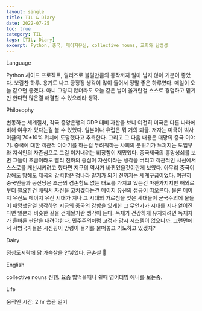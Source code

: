 ```yaml
---
layout: single
title: TIL & Diary
date: 2022-07-25
toc: true
category: TIL
tags: [TIL, Diary]
excerpt: Python, 중국, 메이지유신, collective nouns, 교회와 남성성
---
```



Language

Python 사이드 프로젝트, 릴리즈로 불릴만큼의 동작까지 얼마 남지 않아 기분이 좋았다. 보람찬 하루. 용기도 나고 긍정정 생각이 많이 들어서 정말 좋은 하루였다. 매일이 오늘 같으면 좋겠다. 아니 그렇지 않더라도 오늘 같은 날이 올거란걸 스스로 경험하고 믿기만 한다면 많은결 해결할 수 있으리라 생각.

Philosophy

변동하는 세계질서, 각국 중앙은행의 GDP 대비 자산을 보니 여전히 미국은 다른 나라에 비해 여유가 있다는걸 볼 수 있었다. 일본이나 유럽은 뭐 거의 퇴물. 저자는 미국이 빅사이클의 70±10% 위치에 도달했다고 추측한다. 그리고 그 다음 내용은 대망의 중국 이야기. 중국에 대한 객관적 이야기를 하는걸 두려워하는 사회의 분위기가 느껴지는 도입부와 지식인의 자존심으로 그걸 이겨내려는 비장함이 재밌었다. 중국제국의 흥망성쇠를 보면 그들이 조금이라도 빨리 천하의 중심이 자신이라는 생각을 버리고 객관적인 시선에서 스스로를 개선시키려고 했다면 지구의 역사가 바뀌었을것이란게 보였다. 아무리 중국이 망해도 망해도 제국의 강력함은 청나라 말기가 되기 전까지는 세계구급이었다. 여전히 중국인들과 공산당은 조금의 겸손함도 없는 태도를 가지고 있는건 마찬가지지만 해외로부터 필요한건 배워서 자신을 고치겠다는건 메이지 유신의 성공이 떠오른다. 물론 메이지 유신도 메이지 유신 시대가 지나 그 시대의 가르침을 잊은 세대들이 군국주의에 물들어 패망했단걸 생각하면 지금의 중국의 강함을 있게한 그 무언가가 시대를 지나 옅어진다면 일본과 비슷한 길을 걷게될거란 생각이 든다. 독재가 건강하게 유지되려면 독재자가 올바른 판단을 내려야한다. 민주주의처럼 교정과 감시 시스템이 없으니까. 그런면에서 서방국가들은 시진핑이 망령이 들기를 물떠놓고 기도하고 있겠지?

Dairy

점심도시락에 닭 가슴살을 안넣었다. 근손실 🫢

English

collective nouns 진행. 요즘 밥먹을때나 쉴때 영어더빙 애니를 보는중.

Life

움직인 시간: 2 hr
습관 일기